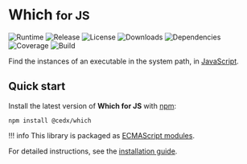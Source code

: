 # Which <small>for JS</small>
![Runtime](https://img.shields.io/badge/node-%3E%3D12.0-brightgreen.svg) ![Release](https://img.shields.io/npm/v/@cedx/which.svg) ![License](https://img.shields.io/npm/l/@cedx/which.svg) ![Downloads](https://img.shields.io/npm/dt/@cedx/which.svg) ![Dependencies](https://david-dm.org/cedx/which.js.svg) ![Coverage](https://coveralls.io/repos/github/cedx/which.js/badge.svg) ![Build](https://travis-ci.com/cedx/which.js.svg)

Find the instances of an executable in the system path,
in [JavaScript](https://developer.mozilla.org/en-US/docs/Web/JavaScript).

## Quick start
Install the latest version of **Which for JS** with [npm](https://www.npmjs.com):

```shell
npm install @cedx/which
```

!!! info
    This library is packaged as [ECMAScript modules](https://nodejs.org/api/esm.html).

For detailed instructions, see the [installation guide](installation.md).
